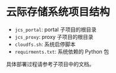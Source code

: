 # 云际存储系统项目结构

- `jcs_portal`: portal 子项目的根目录
- `jcs_proxy`: proxy 子项目的根目录
- `cloudfs.sh`: 系统启停脚本
- `requirments.txt`: 系统依赖的 Python 包

具体部署过程请参考子项目中的文档。